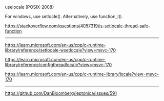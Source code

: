 
uselocale (POSIX-2008)

For windows, use setlocle(). Alternatively, use function_l(). 

https://stackoverflow.com/questions/4057319/is-setlocale-thread-safe-function

-----

https://learn.microsoft.com/en-us/cpp/c-runtime-library/reference/setlocale-wsetlocale?view=msvc-170

https://learn.microsoft.com/en-us/cpp/c-runtime-library/reference/configthreadlocale?view=msvc-170

https://learn.microsoft.com/en-us/cpp/c-runtime-library/locale?view=msvc-170

-----

https://github.com/DanBloomberg/leptonica/issues/591
